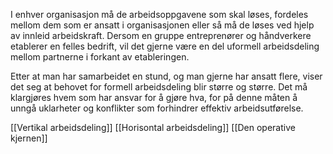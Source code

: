 I enhver organisasjon må de arbeidsoppgavene som skal løses, fordeles mellom dem som er ansatt i organisasjonen eller så må de løses ved hjelp av innleid arbeidskraft. Dersom en gruppe entreprenører og håndverkere etablerer en felles bedrift, vil det gjerne være en del uformell arbeidsdeling mellom partnerne i forkant av etableringen. 

Etter at man har samarbeidet en stund, og man gjerne har ansatt flere, viser det seg at behovet for formell arbeidsdeling blir større og større. Det må klargjøres hvem som har ansvar for å gjøre hva, for på denne måten å unngå uklarheter og konflikter som forhindrer effektiv arbeidsutførelse.

[[Vertikal arbeidsdeling]]
[[Horisontal arbeidsdeling]]
[[Den operative kjernen]]

